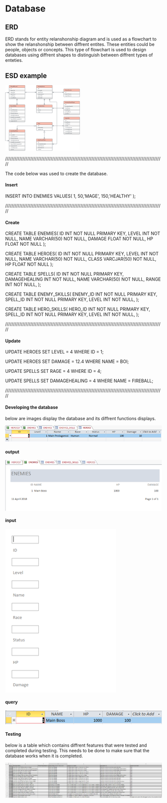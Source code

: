 # Database
## ERD
ERD stands for entity relanshonship diagram and is used as a flowchart to show the relanshonship between diffrent entites. These entities could be people, objects or concepts. This type of flowchart is used to design databases using diffrent shapes to distinguish between diffrent types of enteties.
## ESD example
![ERD flowchart](https://github.com/HORNETJOE/Database/blob/master/ERD.png)

/////////////////////////////////////////////////////////////////////////////////////////////////////

The code below was used to create the database.

#### Insert

INSERT INTO ENEMIES VALUES( 1, 50,'MAGE', 150,'HEALTHY' );

/////////////////////////////////////////////////////////////////////////////////////////////////////

#### Create

CREATE TABLE ENEMIES( ID INT NOT NULL PRIMARY KEY, LEVEL INT NOT NULL, NAME VARCHAR(50) NOT NULL, DAMAGE FLOAT NOT NULL, HP FLOAT NOT NULL );

CREATE TABLE HEROES( ID INT NOT NULL PRIMARY KEY, LEVEL INT NOT NULL, NAME VARCHAR(50) NOT NULL, CLASS VARCJAR(50) NOT NULL, HP FLOAT NOT NULL );

CREATE TABLE SPELLS( ID INT NOT NULL PRIMARY KEY, DAMAGEHEALING INT NOT NULL, NAME VARCHAR(50) NOT NULL, RANGE INT NOT NULL,
);

CREATE TABLE ENEMY_SKILLS( ENEMY_ID INT NOT NULL PRIMARY KEY, SPELL_ID INT NOT NULL PRIMARY KEY, LEVEL INT NOT NULL,
);

CREATE TABLE HERO_SKILLS( HERO_ID INT NOT NULL PRIMARY KEY, SPELL_ID INT NOT NULL PRIMARY KEY, LEVEL INT NOT NULL,
);

/////////////////////////////////////////////////////////////////////////////////////////////////////

#### Update

UPDATE HEROES SET LEVEL = 4 WHERE ID = 1;

UPDATE HEROES SET DAMAGE = 12.4 WHERE NAME = BOI;

UPDATE SPELLS SET RAGE = 4 WHERE ID = 4;

UPDATE SPELLS SET DAMAGEHEALING = 4 WHERE NAME = FIREBALL;

/////////////////////////////////////////////////////////////////////////////////////////////////////

#### Developing the database
below are images display the database and its diffrent functions displays.

![ERD flowchart](https://github.com/HORNETJOE/Database/blob/master/database%20image%20heros.PNG)

#### output
![ERD flowchart](https://github.com/HORNETJOE/Database/blob/master/interface.PNG)

#### input
![ERD flowchart](https://github.com/HORNETJOE/Database/blob/master/input.PNG)

#### query
![ERD flowchart](https://github.com/HORNETJOE/Database/blob/master/query.PNG)

#### Testing
below is a table which contains diffrent features that were tested and completed during testing. This needs to be done to make sure that the database works when it is completed.

![Test Plan](https://github.com/LukeShead/Databases/blob/master/Test%20plan.JPG)
